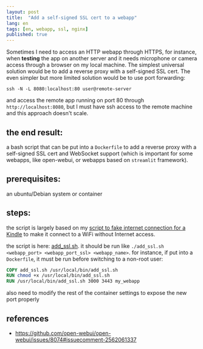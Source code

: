 ```yaml
---
layout: post
title:  "Add a self-signed SSL cert to a webapp"
lang: en
tags: [en, webapp, ssl, nginx]
published: true
---
```


Sometimes I need to access an HTTP webapp through HTTPS, for instance, when **testing** the app on another server and it needs microphone or camera access through a browser on my local machine. The simplest universal solution would be to add a reverse proxy with a self-signed SSL cert. The even simpler but more limited solution would be to use port forwarding:

```shell
ssh -N -L 8080:localhost:80 user@remote-server
```

and access the remote app running on port 80 through `http://localhost:8080`, but I must have ssh access to the remote machine and this approach doesn't scale.

## the end result:

a bash script that can be put into a `Dockerfile` to add a reverse proxy with a self-signed SSL cert and WebSocket support (which is important for some webapps, like open-webui, or webapps based on `streamlit` framework).

## prerequisites:

an ubuntu/Debian system or container

## steps:

the script is largely based on my [script to fake internet connection for a Kindle](https://github.com/placebeyondtheclouds/my-shell-scripts/blob/main/kindle_fake_internet.sh) to make it connect to a WiFi without Internet access.

the script is here: [add_ssl.sh](https://github.com/placebeyondtheclouds/my-shell-scripts/blob/main/add_ssl.sh). it should be run like `./add_ssl.sh <webapp_port> <webapp_port_ssl> <webapp_name>`.
for instance, if put into a `Dockerfile`, it must be run before switching to a non-root user:

```dockerfile
COPY add_ssl.sh /usr/local/bin/add_ssl.sh
RUN chmod +x /usr/local/bin/add_ssl.sh
RUN /usr/local/bin/add_ssl.sh 3000 3443 my_webapp
```

also need to modify the rest of the container settings to expose the new port properly

## references

- https://github.com/open-webui/open-webui/issues/8074#issuecomment-2562061337